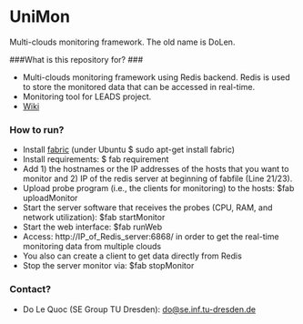 # UniMon
Multi-clouds monitoring framework. The old name is DoLen.

###What is this repository for? ###
* Multi-clouds monitoring framework using Redis backend. Redis is used to store the monitored data that can be accessed in real-time.
* Monitoring tool for LEADS project.
* [Wiki](http://www.leads-project.eu/wiki/)

### How to run? ###
* Install [fabric](http://www.fabfile.org/) (under Ubuntu $ sudo apt-get install fabric)
* Install requirements: $ fab requirement
* Add 1) the hostnames or the IP addresses of the hosts that you want to monitor and 2) IP of the redis server at beginning of fabfile (Line 21/23).
* Upload probe program (i.e., the clients for monitoring) to the hosts: $fab uploadMonitor
* Start the server software that receives the probes (CPU, RAM, and network utilization): $fab startMonitor
* Start the web interface: $fab runWeb
* Access: http://IP_of_Redis_server:6868/ in order to get the real-time monitoring data from multiple clouds
* You also can create a client to get data directly from Redis
* Stop the server monitor via: $fab stopMonitor

### Contact? ###
* Do Le Quoc (SE Group TU Dresden): do@se.inf.tu-dresden.de 


